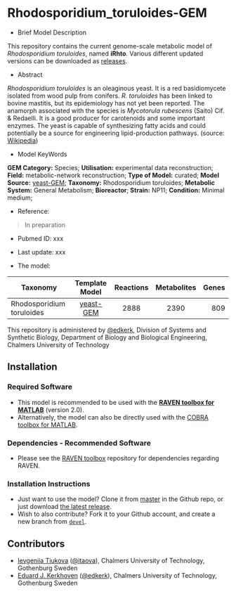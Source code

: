 # Rhodosporidium_toruloides-GEM

- Brief Model Description

This repository contains the current genome-scale metabolic model of _Rhodosporidium toruloides_, named **iRhto**. Various different updated versions can be downloaded as [releases](https://github.com/SysBioChalmers/Rhodosporidium_toruloides-GEM/releases).

- Abstract

_Rhodosporidium toruloides_ is an oleaginous yeast. It is a red basidiomycete isolated from wood pulp from conifers. _R. toruloides_ has been linked to bovine mastitis, but its epidemiology has not yet been reported. The anamorph associated with the species is _Mycotorula rubescens_ (Saito) Cif. & Redaelli. It is a good producer for carotenoids and some important enzymes. The yeast is capable of synthesizing fatty acids and could potentially be a source for engineering lipid-production pathways. (source: [Wikipedia](https://en.wikipedia.org/wiki/Rhodosporidium_toruloides))

- Model KeyWords

**GEM Category:** Species; **Utilisation:** experimental data reconstruction; **Field:** metabolic-network reconstruction; **Type of Model:** curated; **Model Source:** [yeast-GEM](https://github.com/SysBioChalmers/yeast-GEM); **Taxonomy:** Rhodosporidium toruloides; **Metabolic System:** General Metabolism; **Bioreactor**; **Strain:** NP11; **Condition:** Minimal medium;

- Reference:  
>In preparation

- Pubmed ID: xxx

- Last update: xxx

- The model:

|Taxonomy | Template Model | Reactions | Metabolites| Genes |
| ------------- |:-------------:|:-------------:|:-------------:|-----:|
|Rhodosporidium toruloides |	[yeast-GEM](https://github.com/SysBioChalmers/yeast-GEM) | 2888|	2390|	809|


This repository is administered by [@edkerk](https://github.com/edkerk/), Division of Systems and Synthetic Biology, Department of Biology and Biological Engineering, Chalmers University of Technology


## Installation

### Required Software

  * This model is recommended to be used with the [**RAVEN toolbox for MATLAB**](https://github.com/SysBioChalmers/RAVEN) (version 2.0).
  * Alternatively, the model can also be directly used with the [COBRA toolbox for MATLAB](https://github.com/opencobra/cobratoolbox).

### Dependencies - Recommended Software
* Please see the [RAVEN toolbox](https://github.com/SysBioChalmers/RAVEN) repository for dependencies regarding RAVEN.

### Installation Instructions
* Just want to use the model? Clone it from [master](https://github.com/SysBioChalmers/Yarrowia_lipolytica_W29-GEM) in the Github repo, or just download [the latest release](https://github.com/SysBioChalmers/Rhodosporidium_toruloides-GEM/releases).
* Wish to also contribute? Fork it to your Github account, and create a new branch from [`devel`](https://github.com/SysBioChalmers/Rhodosporidium_toruloides-GEM/tree/devel).

## Contributors
* [Ievgeniia Tiukova](https://www.chalmers.se/en/staff/Pages/tiukova.aspx) ([@itaova](https://github.com/itaova)), Chalmers University of Technology, Gothenburg Sweden
* [Eduard J. Kerkhoven](https://www.chalmers.se/en/staff/Pages/Eduard-Kerkhoven.aspx) ([@edkerk](https://github.com/edkerk)), Chalmers University of Technology, Gothenburg Sweden
